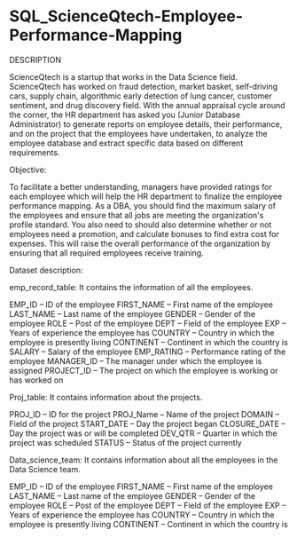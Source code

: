 # SQL_ScienceQtech-Employee-Performance-Mapping

DESCRIPTION

ScienceQtech is a startup that works in the Data Science field. ScienceQtech has worked on fraud detection, market basket, self-driving cars, supply chain, algorithmic early detection of lung cancer, customer sentiment, and drug discovery field. With the annual appraisal cycle around the corner, the HR department has asked you (Junior Database Administrator) to generate reports on employee details, their performance, and on the project that the employees have undertaken, to analyze the employee database and extract specific data based on different requirements.

 

Objective:

To facilitate a better understanding, managers have provided ratings for each employee which will help the HR department to finalize the employee performance mapping. As a DBA, you should find the maximum salary of the employees and ensure that all jobs are meeting the organization's profile standard. You also need to should also determine whether or not employees need a promotion, and calculate bonuses to find extra cost for expenses. This will raise the overall performance of the organization by ensuring that all required employees receive training.


 

Dataset description:

emp_record_table: It contains the information of all the employees.

EMP_ID – ID of the employee
FIRST_NAME – First name of the employee
LAST_NAME – Last name of the employee
GENDER – Gender of the employee
ROLE – Post of the employee
DEPT – Field of the employee
EXP – Years of experience the employee has
COUNTRY – Country in which the employee is presently living
CONTINENT – Continent in which the country is
SALARY – Salary of the employee
EMP_RATING – Performance rating of the employee
MANAGER_ID – The manager under which the employee is assigned
PROJECT_ID – The project on which the employee is working or has worked on
 

 

Proj_table: It contains information about the projects.

PROJ_ID – ID for the project
PROJ_Name – Name of the project
DOMAIN – Field of the project
START_DATE – Day the project began
CLOSURE_DATE – Day the project was or will be completed
DEV_QTR – Quarter in which the project was scheduled
STATUS – Status of the project currently
 

Data_science_team: It contains information about all the employees in the Data Science team.

EMP_ID – ID of the employee
FIRST_NAME – First name of the employee
LAST_NAME – Last name of the employee
GENDER – Gender of the employee
ROLE – Post of the employee
DEPT – Field of the employee
EXP – Years of experience the employee has
COUNTRY – Country in which the employee is presently living
CONTINENT – Continent in which the country is
